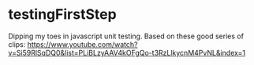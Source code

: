 # testingFirstStep
Dipping my toes in javascript unit testing. Based on these good series of clips:
https://www.youtube.com/watch?v=Si59RlSqDQ0&list=PLiBLzyAAV4kOFgQo-t3RzLlkycnM4PvNL&index=1
